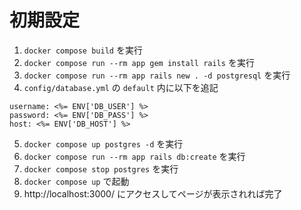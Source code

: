 # 初期設定
1. `docker compose build` を実行
2. `docker compose run --rm app gem install rails` を実行
3. `docker compose run --rm app rails new . -d postgresql` を実行
4. `config/database.yml` の `default` 内に以下を追記
```
username: <%= ENV['DB_USER'] %>
password: <%= ENV['DB_PASS'] %>
host: <%= ENV['DB_HOST'] %>
```
5. `docker compose up postgres -d` を実行
6. `docker compose run --rm app rails db:create` を実行
7. `docker compose stop postgres` を実行
8. `docker compose up` で起動
9. http://localhost:3000/ にアクセスしてページが表示されれば完了
